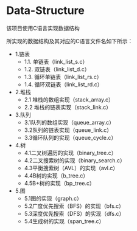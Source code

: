 
# Data-Structure

该项目使用C语言实现数据结构

所实现的数据结构及其对应的C语言文件名如下所示：

 - 1.链表
    - 1.1. 单链表（link_list_s.c）
    - 1.2. 双链表（link_list_d.c）
    - 1.3. 循环单链表（link_list_rs.c）
    - 1.4. 循环双链表（link_list_rd.c）
-  2.堆栈
   - 2.1 堆栈的数组实现（stack_array.c）
   - 2.2 堆栈的链表实现（stack_link.c）
- 3.队列
   - 3.1队列的数组实现（queue_array.c）
   - 3.2队列的链表实现（queue_link.c）
   - 3.3循环队列的实现（queue_cycle.c）
- 4.树
  - 4.1二叉树遍历的实现（binary_tree.c）
  - 4.2二叉搜索树的实现（binary_search.c）
  - 4.3平衡搜索树（AVL）的实现（avl.c）
  - 4.4B树的实现（b_tree.c）
  - 4.5B+树的实现（bp_tree.c）
- 5.图
   - 5.1图的实现（graph.c）
   - 5.2广度优先搜索（BFS）的实现（bfs.c）
   - 5.3深度优先搜索（DFS）的实现（dfs.c）
   - 5.4生成树的实现（span_tree.c）
